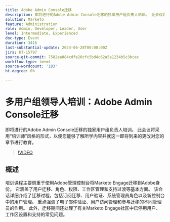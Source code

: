 ```yaml
---
title: Adobe Admin Console迁移
description: 即将进行的Adobe Admin Console迁移的独家用户组负责人培训。 此会议将采用“培训师”风格的形式，以便您能够了解所学内容并就这一即将到来的更改对您的章节进行教育。
solution: Marketo
feature: Administration
role: Admin, Developer, Leader, User
level: Intermediate, Experienced
doc-type: Event
duration: 3416
last-substantial-update: 2024-06-28T00:00:00Z
jira: KT-15797
source-git-commit: 7582ea084cdfe20cfc5bd4c62a5a1234b5c3bcac
workflow-type: tm+mt
source-wordcount: '183'
ht-degree: 0%

---
```



# 多用户组领导人培训：Adobe Admin Console迁移

即将进行的Adobe Admin Console迁移的独家用户组负责人培训。 此会议将采用“培训师”风格的形式，以便您能够了解所学内容并就这一即将到来的更改对您的章节进行教育。

>[!VIDEO](https://video.tv.adobe.com/v/3430920/?learn=on)

## 概述

培训课程主要侧重于使用Adobe管理控制台将Marketo Engage迁移到Adobe身份。 它涵盖了用户迁移、角色、权限、工作区管理和支持过渡等基本方面。 该会话详细介绍了迁移过程，包括订阅迁移、用户验证、系统管理员角色以及新控制台中的用户管理。 重点强调了电子邮件验证、用户访问管理和参与迁移的不同管理员的作用。 此外，迁移期间还处理了有关Marketo Engage社区中已停用用户、工作区设置和支持的常见问题。
